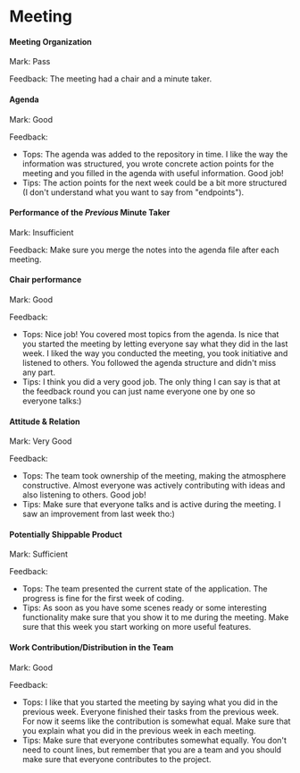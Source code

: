 # Meeting


#### Meeting Organization

Mark: Pass

Feedback: The meeting had a chair and a minute taker. 


#### Agenda 

Mark: Good

Feedback: 
- Tops: The agenda was added to the repository in time. I like the way the information was structured, you wrote concrete action points for the meeting and you filled in the agenda with useful information.  Good job!
- Tips: The action points for the next week could be a bit more structured (I don't understand what you want to say from "endpoints"). 


#### Performance of the *Previous* Minute Taker

Mark: Insufficient

Feedback: Make sure you merge the notes into the agenda file after each meeting.


#### Chair performance

Mark: Good

Feedback: 
- Tops: Nice job! You covered most topics from the agenda. Is nice that you started the meeting by letting everyone say what they did in the last week. I liked the way you conducted the meeting, you took initiative and listened to others. You followed the agenda structure and didn't miss any part. 
- Tips: I think you did a very good job. The only thing I can say is that at the feedback round you can just name everyone one by one so everyone talks:) 


#### Attitude & Relation

Mark: Very Good

Feedback: 
- Tops: The team took ownership of the meeting, making the atmosphere constructive. Almost everyone was actively contributing with ideas and also listening to others. Good job! 
- Tips: Make sure that everyone talks and is active during the meeting. I saw an improvement from last week tho:)


#### Potentially Shippable Product

Mark: Sufficient

Feedback: 
- Tops: The team presented the current state of the application. The progress is fine for the first week of coding.
- Tips: As soon as you have some scenes ready or some interesting functionality make sure that you show it to me during the meeting. Make sure that this week you start working on more useful features.


#### Work Contribution/Distribution in the Team

Mark: Good

Feedback: 
- Tops: I like that you started the meeting by saying what you did in the previous week. Everyone finished their tasks from the previous week. For now it seems like the contribution is somewhat equal. Make sure that you explain what you did in the previous week in each meeting.
- Tips: Make sure that everyone contributes somewhat equally. You don't need to count lines, but remember that you are a team and you should make sure that everyone contributes to the project.
